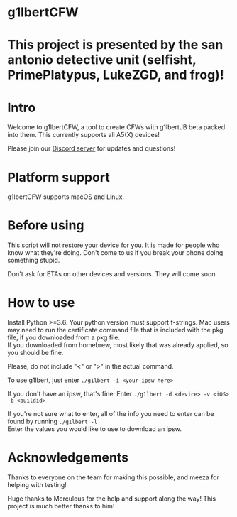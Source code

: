 # g1lbertCFW
# This project is presented by the san antonio detective unit (selfisht, PrimePlatypus, LukeZGD, and frog)!

# Intro

Welcome to g1lbertCFW, a tool to create CFWs with g1lbertJB beta packed into them. This currently supports all A5(X) devices!

Please join our [Discord server](https://discord.gg/kWmGBSUhyW) for updates and questions!

# Platform support

g1lbertCFW supports macOS and Linux.

# Before using

This script will not restore your device for you. It is made for people who know what they're doing. Don't come to us if you break your phone doing something stupid.

Don't ask for ETAs on other devices and versions. They will come soon.

# How to use

Install Python >=3.6. Your python version must support f-strings. Mac users may need to run the certificate command file that is included with the pkg file, if you
downloaded from a pkg file.  
If you downloaded from homebrew, most likely that was already applied, so you should be fine.

Please, do not include "<" or ">" in the actual command.

To use g1lbert, just enter `./g1lbert -i <your ipsw here>`

If you don't have an ipsw, that's fine. Enter `./g1lbert -d <device> -v <iOS> -b <buildid>`

If you're not sure what to enter, all of the info you need to enter can be found by running `./g1lbert -l`  
Enter the values you would like to use to download an ipsw.

# Acknowledgements

Thanks to everyone on the team for making this possible, and meeza for helping with testing!

Huge thanks to Merculous for the help and support along the way! This project is much better thanks to him!
